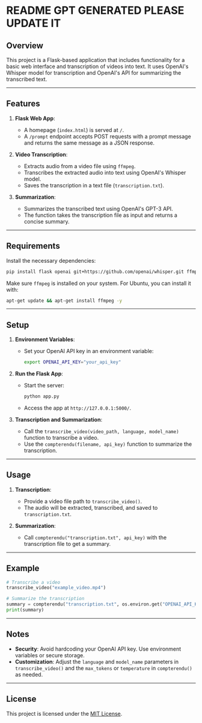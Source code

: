 # README GPT GENERATED PLEASE UPDATE IT

## Overview

This project is a Flask-based application that includes functionality for a basic web interface and transcription of videos into text. It uses OpenAI's Whisper model for transcription and OpenAI's API for summarizing the transcribed text.

---

## Features

1. **Flask Web App**:
   - A homepage (`index.html`) is served at `/`.
   - A `/prompt` endpoint accepts POST requests with a prompt message and returns the same message as a JSON response.

2. **Video Transcription**:
   - Extracts audio from a video file using `ffmpeg`.
   - Transcribes the extracted audio into text using OpenAI's Whisper model.
   - Saves the transcription in a text file (`transcription.txt`).

3. **Summarization**:
   - Summarizes the transcribed text using OpenAI's GPT-3 API.
   - The function takes the transcription file as input and returns a concise summary.

---

## Requirements

Install the necessary dependencies:

```bash
pip install flask openai git+https://github.com/openai/whisper.git ffmpeg-python
```

Make sure `ffmpeg` is installed on your system. For Ubuntu, you can install it with:

```bash
apt-get update && apt-get install ffmpeg -y
```

---

## Setup

1. **Environment Variables**:
   - Set your OpenAI API key in an environment variable:
     ```bash
     export OPENAI_API_KEY="your_api_key"
     ```

2. **Run the Flask App**:
   - Start the server:
     ```bash
     python app.py
     ```
   - Access the app at `http://127.0.0.1:5000/`.

3. **Transcription and Summarization**:
   - Call the `transcribe_video(video_path, language, model_name)` function to transcribe a video.
   - Use the `compterendu(filename, api_key)` function to summarize the transcription.

---

## Usage

1. **Transcription**:
   - Provide a video file path to `transcribe_video()`.
   - The audio will be extracted, transcribed, and saved to `transcription.txt`.

2. **Summarization**:
   - Call `compterendu("transcription.txt", api_key)` with the transcription file to get a summary.

---

## Example

```python
# Transcribe a video
transcribe_video("example_video.mp4")

# Summarize the transcription
summary = compterendu("transcription.txt", os.environ.get("OPENAI_API_KEY"))
print(summary)
```

---

## Notes

- **Security**: Avoid hardcoding your OpenAI API key. Use environment variables or secure storage.
- **Customization**: Adjust the `language` and `model_name` parameters in `transcribe_video()` and the `max_tokens` or `temperature` in `compterendu()` as needed.

--- 

## License

This project is licensed under the [MIT License](LICENSE).

